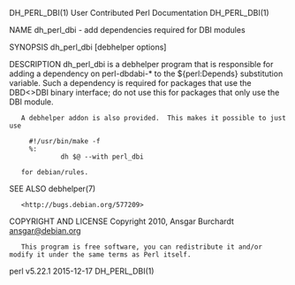 DH_PERL_DBI(1)                                          User Contributed Perl Documentation                                         DH_PERL_DBI(1)

NAME
       dh_perl_dbi - add dependencies required for DBI modules

SYNOPSIS
       dh_perl_dbi [debhelper options]

DESCRIPTION
       dh_perl_dbi is a debhelper program that is responsible for adding a dependency on perl-dbdabi-* to the ${perl:Depends} substitution
       variable.  Such a dependency is required for packages that use the DBD<>DBI binary interface; do not use this for packages that only use
       the DBI module.

       A debhelper addon is also provided.  This makes it possible to just use

         #!/usr/bin/make -f
         %:
                 dh $@ --with perl_dbi

       for debian/rules.

SEE ALSO
       debhelper(7)

       <http://bugs.debian.org/577209>

COPYRIGHT AND LICENSE
       Copyright 2010, Ansgar Burchardt <ansgar@debian.org>

       This program is free software, you can redistribute it and/or modify it under the same terms as Perl itself.

perl v5.22.1                                                        2015-12-17                                                      DH_PERL_DBI(1)
